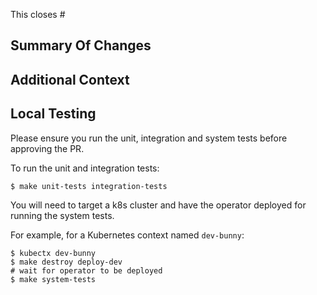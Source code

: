 This closes #

## Summary Of Changes

## Additional Context

## Local Testing

Please ensure you run the unit, integration and system tests before approving the PR.

To run the unit and integration tests:

```
$ make unit-tests integration-tests
```

You will need to target a k8s cluster and have the operator deployed for running the system tests.

For example, for a Kubernetes context named `dev-bunny`:
```
$ kubectx dev-bunny
$ make destroy deploy-dev
# wait for operator to be deployed
$ make system-tests
``` 

